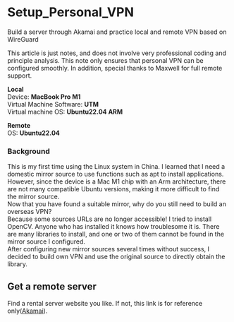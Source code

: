 # Setup_Personal_VPN
Build a server through Akamai and practice local and remote VPN based on WireGuard

This article is just notes, and does not involve very professional coding and principle analysis. This note only ensures that personal VPN can be configured smoothly. In addition, special thanks to Maxwell for full remote support.

**Local**  
Device:										**MacBook Pro M1**  
Virtual Machine Software:	**UTM**  
Virtual machine OS:				**Ubuntu22.04 ARM**  

**Remote**  
OS:												**Ubuntu22.04**

### Background
This is my first time using the Linux system in China. I learned that I need a domestic mirror source to use functions such as apt to install applications.   
However, since the device is a Mac M1 chip with an Arm architecture, there are not many compatible Ubuntu versions, making it more difficult to find the mirror source.  
Now that you have found a suitable mirror, why do you still need to build an overseas VPN?  
Because some sources URLs are no longer accessible! I tried to install OpenCV. Anyone who has installed it knows how troublesome it is. There are many libraries to install, and one or two of them cannot be found in the mirror source I configured.  
After configuring new mirror sources several times without success, I decided to build own VPN and use the original source to directly obtain the library.

## Get a remote server
Find a rental server website you like. If not, this link is for reference only([Akamai](https://www.cloud.linode.com)). 
